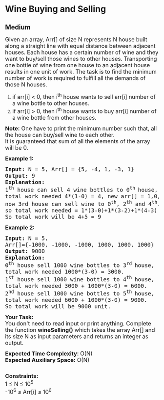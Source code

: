 # Wine Buying and Selling
## Medium
<div class="problems_problem_content__Xm_eO"><p><span style="font-size:18px">Given an array, Arr[] of size N represents N house&nbsp;built along a straight line with equal distance between adjacent houses. Each house has a certain number of wine and they want to buy/sell those wines to other houses. Transporting one bottle of wine from one house to an adjacent house results in one unit of work. The task is to find the minimum number of work is required to fulfill all the demands of those N houses.</span></p>

<ol>
	<li><span style="font-size:18px">if arr[i] &lt;&nbsp;0, then i<sup>th</sup> house wants to sell arr[i] number of a wine bottle to other houses.</span></li>
	<li><span style="font-size:18px">if arr[i] &gt;&nbsp;0, then i<sup>th</sup> house wants to buy&nbsp;arr[i] number of a wine bottle from&nbsp;other houses.</span></li>
</ol>

<p><span style="font-size:18px"><strong>Note:</strong> One have to print the minimum number such that, all the house can buy/sell wine to each other.<br>
It is guaranteed that sum of all the elements of the array will be 0.</span></p>

<p><strong><span style="font-size:18px">Example 1:</span></strong></p>

<pre><span style="font-size:18px"><strong>Input:</strong> N = 5, Arr[] = {5, -4, 1, -3, 1}
<strong>Output:</strong> 9
<strong>Explanation: </strong>
1<sup>th</sup> house can sell 4 wine bottles to 0<sup>th </sup>house,
total work needed 4*(1-0) = 4, new arr[] = 1,0,1,-3,1
now 3rd house can sell wine to 0<sup>th</sup>, 2<sup>th</sup> and 4<sup>th</sup>.
so total work needed = 1*(3-0)+1*(3-2)+1*(4-3) = 5
So total work will be 4+5 = 9</span></pre>

<p><span style="font-size:18px"><strong>Example 2:&nbsp;</strong></span></p>

<pre><span style="font-size:18px"><strong>Input:</strong> N = 5,
Arr[]={-1000, -1000, -1000, 1000, 1000, 1000}
<strong>Output:</strong> 9000
<strong>Explanation: </strong> 
0<sup>th</sup> house sell 1000 wine bottles to 3<sup>rd </sup>house, 
total work needed 1000*(3-0) = 3000. 
1<sup>st</sup> house sell 1000 wine bottles to 4<sup>th </sup>house,
total work needed 3000 + 1000*(3-0) = 6000.
2<sup>nd</sup> house sell 1000 wine bottles to 5<sup>th </sup>house,
total work needed 6000 + 1000*(3-0) = 9000. 
So total work will be 9000 unit.</span>
</pre>

<p><span style="font-size:18px"><strong>Your Task: &nbsp;</strong><br>
You don't need to read input or print anything. Complete the function <strong>wineSelling()</strong>&nbsp;which takes the array Arr[] and its size N as input parameters and returns an integer as output.</span></p>

<p><span style="font-size:18px"><strong>Expected Time Complexity:&nbsp;</strong>O(N)<br>
<strong>Expected Auxiliary Space:</strong>&nbsp;O(N)</span></p>

<p><br>
<span style="font-size:18px"><strong>Constraints:</strong><br>
1 ≤ N ≤ 10<sup>5</sup><br>
-10<sup>6</sup> ≤ Arr[i] ≤ 10<sup>6</sup></span></p>
</div>